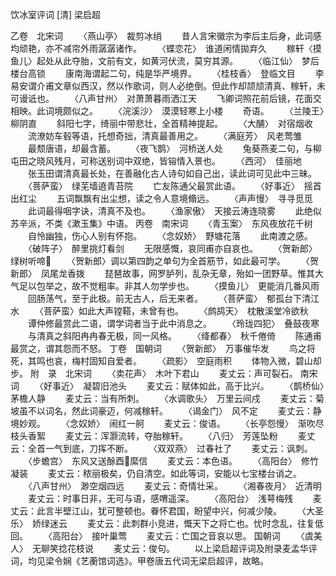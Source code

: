 饮冰室评词 [清] 梁启超 



乙卷　北宋词
　　〈燕山亭〉　裁剪冰绡
　　昔人言宋徽宗为李后主后身，此词感均顽艳，亦不减帘外雨潺潺诸作。
　　〈蝶恋花〉　谁道闲情拋弃久
　　稼轩〈摸鱼儿〉起处从此夺胎，文前有文，如黄河伏流，莫穷其源。
　　〈临江仙〉　梦后楼台高锁
　　康南海谓起二句，纯是华严境界。
　　〈桂枝香〉　登临文目
　　李易安谓介甫文章似西汉，然以作歌词，则人必绝倒。但此作却颉颃清真、稼轩，未可谩诋也。
　　〈八声甘州〉　对萧萧暮雨洒江天
　　飞卿词照花前后镜，花面交相映。此词境颇似之。
　　〈浣溪沙〉　漠漠轻寒上小楼
　　奇语。
　　〈兰陵王〉　柳阴直
　　斜阳七字，绮丽中带悲壮，全首精神提起。
　　〈大酺〉　对宿烟收
　　流潦妨车毂等语，托想奇拙，清真最善用之。
　　〈满庭芳〉　风老莺雏
　　最颓唐语，却最含蓄。
　　〈夜飞鹊〉　河桥送人处
　　兔葵燕麦二句，与柳屯田之晓风残月，可称送别词中双绝，皆镕情入景也。
　　〈西河〉　佳丽地
　　张玉田谓清真最长处，在善融化古人诗句如自己出，读此词可见此中三昧。
　　〈菩萨蛮〉　绿芜墙遶青苔院
　　亡友陈通父最赏此语。
　　〈好事近〉　摇首出红尘
　　五词飘飘有出尘想，读之令人意境翛远。
　　〈声声慢〉　寻寻觅觅
　　此词最得咽字诀，清真不及也。
　　〈渔家傲〉　天接云涛连晓雾
　　此绝似苏辛派，不类《漱玉集》中语。
丙卷　南宋词
　　〈青玉案〉　东风夜放花千树
　　自怜幽独，伤心人别有怀抱。
　　〈念奴娇〉　野塘花落
　　此南渡之感。
　　〈破阵子〉　醉里挑灯看剑
　　无限感慨，哀同甫亦自哀也。
　　〈贺新郎〉　绿树听啼
　　〈贺新郎〉调以第四韵之单句为全首筋节，如此最可学。
　　〈贺新郎〉　凤尾龙香拨
　　琵琶故事，网罗胪列，乱杂无章，殆如一团野草。惟其大气足以包举之，故不觉粗率。非其人勿学步也。
　　〈摸鱼儿〉　更能消几番风雨
　　回肠荡气，至于此极。前无古人，后无来者。
　　〈菩萨蛮〉　郁孤台下清江水
　　〈菩萨蛮〉如此大声镗鞳，未曾有也。
　　〈鹧鸪天〉　枕散溪堂冷欲秋
　　谭仲修最赏此二语，谓学词者当于此中消息之。
　　〈玲珑四犯〉　叠鼓夜寒
　　与清真之斜阳冉冉春无极，同一风格。
　　〈绛都春〉　秋千倦倚
　　陈通甫最赏之，谓其怨而不怒。
丁卷　国朝词
　　〈贺新郎〉　万事催华发
　　鸟之将死，其鸣也哀，梅村固知自爱者。
　　〈疏影〉　空庭雨积
　　体物入微，碧山却步。
附　录　北宋词
　　〈卖花声〉　木叶下君山
　　麦丈云：声可裂石。
南宋词
　　〈好事近〉　凝碧旧池头
　　麦丈云：赋体如此，高于比兴。
　　〈鹊桥仙〉　茅檐人静
　　麦丈云：当有所刺。
　　〈水调歌头〉　万里云间戍
　　麦丈云：菊坡虽不以词名，然此词豪迈，何减稼轩。
　　〈谒金门〉　风不定
　　麦丈云：静境妙观。
　　〈念奴娇〉　闹红一舸
　　麦丈云：俊语。
　　〈长亭怨慢〉　渐吹尽枝头香絮
　　麦丈云：浑灏流转，夺胎稼轩。
　　〈八归〉　芳莲坠粉
　　麦丈云：全首一气到底，刀挥不断。
　　〈双双燕〉　过春社了
　　麦丈云：讽刺。
　　〈步蟾宫〉　东风又送酴酉縻信
　　麦丈云：本色语。
　　〈高阳台〉　修竹凝装
　　麦丈云：秾丽极矣，仍自清空。如此等词，安能以七宝楼台诮之。
　　〈八声甘州〉　渺空烟四远
　　麦丈云：奇情壮采。
　　〈湘春夜月〉　近清明
　　麦丈云：时事日非，无可与语，感喟遥深。
　　〈高阳台〉　浅萼梅残
　　麦丈云：此言半壁江山，犹可整顿也。眷怀君国，盼望中兴，何减少陵。
　　〈大圣乐〉　娇绿迷云
　　麦丈云：此刺群小竞进，慨天下之将亡也。忧时念乱，往复低回。
　　〈高阳台〉　接叶巢莺
　　麦丈云：亡国之音哀以思。
国朝词
　　〈虞美人〉　无聊笑捻花枝说
　　麦丈云：俊句。
　　以上梁启超评词及附录麦孟华评词，均见梁令娴《艺蘅馆词选》。甲卷唐五代词无梁启超评，故略。

